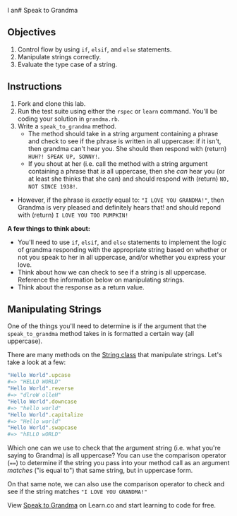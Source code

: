  I an# Speak to Grandma

## Objectives

1. Control flow by using `if`, `elsif`, and `else` statements.
2. Manipulate strings correctly.
3. Evaluate the type case of a string.

## Instructions

1. Fork and clone this lab.
2. Run the test suite using either the `rspec` or `learn` command. You'll be coding your solution in `grandma.rb`.
3. Write a `speak_to_grandma` method. 
	* The method should take in a string argument containing a phrase and check to see if the phrase is written in all uppercase: if it isn't, then grandma can't hear you. She should then respond with (return) `HUH?! SPEAK UP, SONNY!`.
	* If you shout at her (i.e. call the method with a string argument containing a phrase that *is* all uppercase, then she *can* hear you (or at least she thinks that she can) and should respond with (return) `NO, NOT SINCE 1938!`.
  * However, if the phrase is *exactly* equal to: `"I LOVE YOU GRANDMA!"`, then Grandma is very pleased and definitely hears that! and should repond with (return) `I LOVE YOU TOO PUMPKIN!`

**A few things to think about:**

* You'll need to use `if`, `elsif`, and `else` statements to implement the logic of grandma responding with the appropriate string based on whether or not you speak to her in all uppercase, and/or whether you express your love. 
* Think about how we can check to see if a string is all uppercase. Reference the information below on manipulating strings. 
* Think about the response as a return value.


## Manipulating Strings

One of the things you'll need to determine is if the argument that the `speak_to_grandma` method takes in is formatted a certain way (all uppercase).

There are many methods on the [String class](http://www.ruby-doc.org/core-2.1.4/String.html) that manipulate strings. Let's take a look at a few:

```ruby
"Hello World".upcase
#=> "HELLO WORLD"
"Hello World".reverse
#=> "dlroW olleH" 
"Hello World".downcase
#=> "hello world" 
"Hello World".capitalize
#=> "Hello world" 
"Hello World".swapcase
#=> "hELLO wORLD" 
```

Which one can we use to check that the argument string (i.e. what you're saying to Grandma) is all uppercase? You can use the comparison operator (`==`) to determine if the string you pass into your method call as an argument *matches* ("is equal to") that same string, but in uppercase form.

On that same note, we can also use the comparison operator to check and see if the string matches `"I LOVE YOU GRANDMA!"`


<p data-visibility='hidden'>View <a href='https://learn.co/lessons/speaking-grandma' title='Speak to Grandma'>Speak to Grandma</a> on Learn.co and start learning to code for free.</p>
